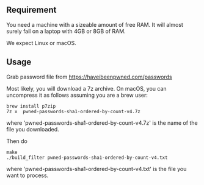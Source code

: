 
## Requirement


You need a machine with a sizeable amount of free RAM. It will
almost surely fail on a laptop with 4GB or 8GB of RAM.

We expect Linux or macOS.

## Usage


Grab password file from
https://haveibeenpwned.com/passwords

Most likely, you will download a 7z archive. On macOS, you can
uncompress it as follows assuming you are a brew user:

```
brew install p7zip
7z x  pwned-passwords-sha1-ordered-by-count-v4.7z
```

where 'pwned-passwords-sha1-ordered-by-count-v4.7z' is the name of the file you downloaded.

Then do 

```
make
./build_filter pwned-passwords-sha1-ordered-by-count-v4.txt
````

where 'pwned-passwords-sha1-ordered-by-count-v4.txt' is the file you want to process.
